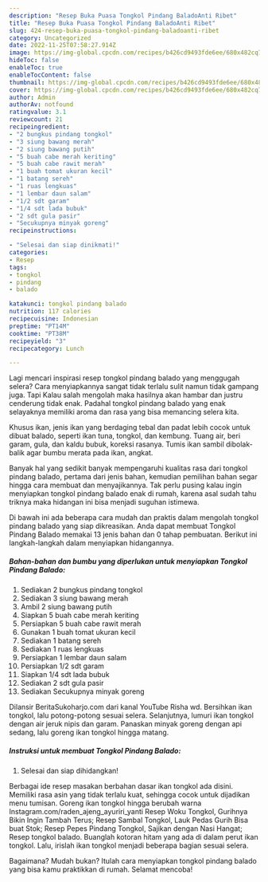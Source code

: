 ```yaml
---
description: "Resep Buka Puasa Tongkol Pindang BaladoAnti Ribet"
title: "Resep Buka Puasa Tongkol Pindang BaladoAnti Ribet"
slug: 424-resep-buka-puasa-tongkol-pindang-baladoanti-ribet
category: Uncategorized
date: 2022-11-25T07:58:27.914Z
image: https://img-global.cpcdn.com/recipes/b426cd9493fde6ee/680x482cq70/tongkol-pindang-balado-foto-resep-utama.jpg
hideToc: false
enableToc: true
enableTocContent: false
thumbnail: https://img-global.cpcdn.com/recipes/b426cd9493fde6ee/680x482cq70/tongkol-pindang-balado-foto-resep-utama.jpg
cover: https://img-global.cpcdn.com/recipes/b426cd9493fde6ee/680x482cq70/tongkol-pindang-balado-foto-resep-utama.jpg
author: Admin
authorAv: notfound
ratingvalue: 3.1
reviewcount: 21
recipeingredient:
- "2 bungkus pindang tongkol"
- "3 siung bawang merah"
- "2 siung bawang putih"
- "5 buah cabe merah keriting"
- "5 buah cabe rawit merah"
- "1 buah tomat ukuran kecil"
- "1 batang sereh"
- "1 ruas lengkuas"
- "1 lembar daun salam"
- "1/2 sdt garam"
- "1/4 sdt lada bubuk"
- "2 sdt gula pasir"
- "Secukupnya minyak goreng"
recipeinstructions:

- "Selesai dan siap dinikmati!"
categories:
- Resep
tags:
- tongkol
- pindang
- balado

katakunci: tongkol pindang balado 
nutrition: 117 calories
recipecuisine: Indonesian
preptime: "PT14M"
cooktime: "PT38M"
recipeyield: "3"
recipecategory: Lunch

---
```



Lagi mencari inspirasi resep tongkol pindang balado yang menggugah selera? Cara menyiapkannya sangat tidak terlalu sulit namun tidak gampang juga. Tapi Kalau salah mengolah maka hasilnya akan hambar dan justru cenderung tidak enak. Padahal tongkol pindang balado yang enak selayaknya memiliki aroma dan rasa yang bisa memancing selera kita.


Khusus ikan, jenis ikan yang berdaging tebal dan padat lebih cocok untuk dibuat balado, seperti ikan tuna, tongkol, dan kembung. Tuang air, beri garam, gula, dan kaldu bubuk, koreksi rasanya. Tumis ikan sambil dibolak-balik agar bumbu merata pada ikan, angkat.

Banyak hal yang sedikit banyak mempengaruhi kualitas rasa dari tongkol pindang balado, pertama dari jenis bahan, kemudian pemilihan bahan segar hingga cara membuat dan menyajikannya. Tak perlu pusing kalau ingin menyiapkan tongkol pindang balado enak di rumah, karena asal sudah tahu triknya maka hidangan ini bisa menjadi suguhan istimewa.


Di bawah ini ada beberapa cara mudah dan praktis dalam mengolah tongkol pindang balado yang siap dikreasikan. Anda dapat membuat Tongkol Pindang Balado memakai 13 jenis bahan dan 0 tahap pembuatan. Berikut ini langkah-langkah dalam menyiapkan hidangannya.

<!--inarticleads1-->

##### Bahan-bahan dan bumbu yang diperlukan untuk menyiapkan Tongkol Pindang Balado:

1. Sediakan 2 bungkus pindang tongkol
1. Sediakan 3 siung bawang merah
1. Ambil 2 siung bawang putih
1. Siapkan 5 buah cabe merah keriting
1. Persiapkan 5 buah cabe rawit merah
1. Gunakan 1 buah tomat ukuran kecil
1. Sediakan 1 batang sereh
1. Sediakan 1 ruas lengkuas
1. Persiapkan 1 lembar daun salam
1. Persiapkan 1/2 sdt garam
1. Siapkan 1/4 sdt lada bubuk
1. Sediakan 2 sdt gula pasir
1. Sediakan Secukupnya minyak goreng


Dilansir BeritaSukoharjo.com dari kanal YouTube Risha wd. Bersihkan ikan tongkol, lalu potong-potong sesuai selera. Selanjutnya, lumuri ikan tongkol dengan air jeruk nipis dan garam. Panaskan minyak goreng dengan api sedang, lalu goreng ikan tongkol hingga matang. 

<!--inarticleads2-->

##### Instruksi untuk membuat Tongkol Pindang Balado:


1. Selesai dan siap dihidangkan!

Berbagai ide resep masakan berbahan dasar ikan tongkol ada disini. Memiliki rasa asin yang tidak terlalu kuat, sehingga cocok untuk dijadikan menu tumisan. Goreng ikan tongkol hingga berubah warna Instagram.com/raden_ajeng_ayuriri_yanti Resep Woku Tongkol, Gurihnya Bikin Ingin Tambah Terus; Resep Sambal Tongkol, Lauk Pedas Gurih Bisa buat Stok; Resep Pepes Pindang Tongkol, Sajikan dengan Nasi Hangat; Resep tongkol balado. Buanglah kotoran hitam yang ada di dalam perut ikan tongkol. Lalu, irislah ikan tongkol menjadi beberapa bagian sesuai selera. 

Bagaimana? Mudah bukan? Itulah cara menyiapkan tongkol pindang balado yang bisa kamu praktikkan di rumah. Selamat mencoba!
